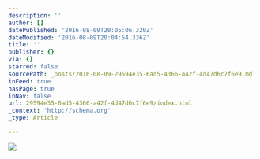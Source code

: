 ```yaml
---
description: ''
author: []
datePublished: '2016-08-09T20:05:06.320Z'
dateModified: '2016-08-09T20:04:54.336Z'
title: ''
publisher: {}
via: {}
starred: false
sourcePath: _posts/2016-08-09-29594e35-6ad5-4366-a42f-4d47d6c7f6e9.md
inFeed: true
hasPage: true
inNav: false
url: 29594e35-6ad5-4366-a42f-4d47d6c7f6e9/index.html
_context: 'http://schema.org'
_type: Article

---
```

![](https://the-grid-user-content.s3-us-west-2.amazonaws.com/23ad4f6c-b276-44dc-95d2-f87b43a57efc.gif)